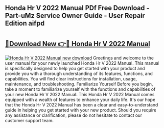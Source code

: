 ## Honda Hr V 2022 Manual PDf Free Download - Part-uMz Service Owner Guide - User Repair Edition aifpd

# <h2><a href="http://bc41174.oget.top/?id=Honda+Hr+V+2022+Manual">🔗Download New 👉🔴 Honda Hr V 2022 Manual</a></h2>

[![Honda Hr V 2022 Manual new download](https://i.imgur.com/5g1atiW.png)](http://bc41174.oget.top/?id=Honda+Hr+V+2022+Manual)
Greetings and welcome to the user manual for your newly launched Honda Hr V 2022 Manual. This manual is specifically designed to help you get started with your product and provide you with a thorough understanding of its features, functions, and capabilities. You will find clear instructions for installation, usage, maintenance, and troubleshooting. Familiarize Yourself Before you begin, take a moment to familiarize yourself with the functions and capabilities of your new Honda Hr V 2022 Manual. This Honda Hr V 2022 Manual comes equipped with a wealth of features to enhance your daily life. It's our hope that the Honda Hr V 2022 Manual has been a clear and easy-to-understand guide in helping you get started with your new product. Should you require any assistance or clarification, please do not hesitate to contact our customer support team.
